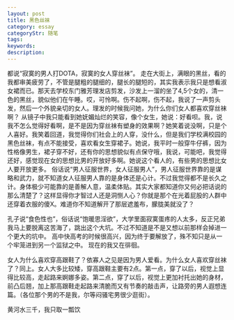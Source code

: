 ```yaml
---
layout: post
title: 黑色丝袜
category: essay
categoryStr: 随笔
tags: 
keywords:
description: 
---
```

都说“寂寞的男人打DOTA，寂寞的女人穿丝袜”。
走在大街上，满眼的黑丝，看的我都审美疲劳了，不管是腿粗的腿细的，腿长的腿短的，其实我表示我只是想看淑女裙而已。那天去学校东门雅芳理发店剪发，沙发上一溜的坐了4,5个女的，清一色的黑丝，貌似他们在午睡。哎，可怜啊。伤不起啊，伤不起，我说了一声剪头发，然后一个外貌亲切的女人。理发的时候我问她，为什么你们女人都喜欢穿丝袜啊？
从镜子中我只能看到她妩媚灿烂的笑容，像个女生，她说：好看呗。我，说我不怎么觉得好看啊，是不是因为穿丝袜有塑身的效果啊？她笑着说没啊，只是个人喜好。我笑着回道，我觉得你们社会上的人穿，没什么，但是我们学校满校园的黑色丝袜，有点不能接受，喜欢看女生穿裙子。她说，我平时一般穿牛仔裤，因为性格像男生，裙子穿不好，还有你的思想貌似有点保守哦，我说，可能吧，我觉得还好，感觉现在女的思想比男的开放好多啊。她说这个看人的，有些男的思想比女人要开放更多。
俗话说“男人征服世界，女人征服男人”，男人征服世界靠的是谋略和武力，就不知道女人征服男人靠的是身体还是心计。不过我觉得都不是长久之计。身体极少可能靠的是善解人意，温柔体贴。其实大家都知道你又何必把话说的那么清楚了？这样显得你才智过人还是洞恻人心？你就是那个在光着屁股的人群中还穿着衣服的傻X。难道你不知道解开了那层遮羞布，朦胧美就没了？
 
孔子说“食色性也”，俗话说“饱暖思淫欲”，大学里面寂寞蛋疼的人太多，反正兄弟我马上要脱离这苦海了，跳出这个大坑。不过不知道是不是又想以前那样会掉进一个更大的坑中。
高中快高考的时候很高兴，因为终于要解放了，殊不知只是从一个牢笼进到另一个监狱之中。
现在的我又在徘徊。
 
女人为什么喜欢穿高跟鞋了？依寡人之见是因为男人爱看。为什么女人喜欢穿丝袜了？同上。女人大多比较矮，穿高跟鞋主要有2点。第一点，穿了以后，视觉上显得比较高，走起路来婀娜多姿。第二点，穿了以后，视觉上更加衬托出她的身材，前凸后翘，加上那高跟鞋走起路来清脆而又有节奏的敲击声，让路旁的男人遐想连篇。（各位那个男的不是我，尔等闷骚宅男很少逛街）。
 
黄河水三千，我只取一瓢饮